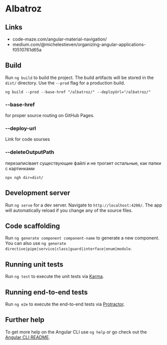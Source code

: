 # Albatroz

## Links
 - code-maze.com/angular-material-navigation/
 - medium.com/@michelestieven/organizing-angular-applications-f0510761d65a

## Build

Run `ng build` to build the project. The build artifacts will be stored in the `dist/` directory. Use the `--prod` flag for a production build.

```
ng build --prod --base-href "/albatroz/" --deployUrl="/albatroz/"
```

### --base-href
  for proper source routing on GitHub Pages.

### --deploy-url
  Link for code sourses <script src="/albatroz/main.e09a...4b74.js"></script>

### --deleteOutputPath
  перезаписівает существующие файлі и не трогает остальные, как папки с картинками

```
npx ngh dir=dist/
```


## Development server

Run `ng serve` for a dev server. Navigate to `http://localhost:4200/`. The app will automatically reload if you change any of the source files.

## Code scaffolding

Run `ng generate component component-name` to generate a new component. You can also use `ng generate directive|pipe|service|class|guard|interface|enum|module`.

## Running unit tests

Run `ng test` to execute the unit tests via [Karma](https://karma-runner.github.io).

## Running end-to-end tests

Run `ng e2e` to execute the end-to-end tests via [Protractor](http://www.protractortest.org/).

## Further help

To get more help on the Angular CLI use `ng help` or go check out the [Angular CLI README](https://github.com/angular/angular-cli/blob/master/README.md).
